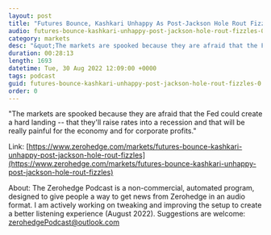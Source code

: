 ```yaml
---
layout: post
title: "Futures Bounce, Kashkari Unhappy As Post-Jackson Hole Rout Fizzles"
audio: futures-bounce-kashkari-unhappy-post-jackson-hole-rout-fizzles-0
category: markets
desc: "&quot;The markets are spooked because they are afraid that the Fed could create a hard landing -- that they'll raise rates into a recession and that will be really painful for the economy and for corporate profits.&quot;"
duration: 00:28:13
length: 1693
datetime: Tue, 30 Aug 2022 12:09:00 +0000
tags: podcast
guid: futures-bounce-kashkari-unhappy-post-jackson-hole-rout-fizzles-0
order: 0
---
```

&quot;The markets are spooked because they are afraid that the Fed could create a hard landing -- that they'll raise rates into a recession and that will be really painful for the economy and for corporate profits.&quot;

Link: [https://www.zerohedge.com/markets/futures-bounce-kashkari-unhappy-post-jackson-hole-rout-fizzles](https://www.zerohedge.com/markets/futures-bounce-kashkari-unhappy-post-jackson-hole-rout-fizzles)

About: The Zerohedge Podcast is a non-commercial, automated program, designed to give people a way to get news from Zerohedge in an audio format.  I am actively working on tweaking and improving the setup to create a better listening experience (August 2022).  Suggestions are welcome: [zerohedgePodcast@outlook.com](mailto:zerohedgePodcast@outlook.com)